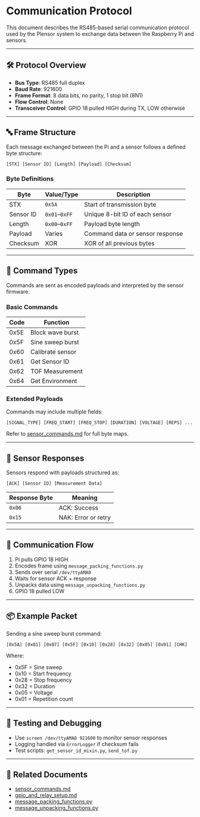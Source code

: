 # Communication Protocol

This document describes the RS485-based serial communication protocol used by the Plensor system to exchange data between the Raspberry Pi and sensors.

---

## 🛠 Protocol Overview

- **Bus Type**: RS485 full duplex
- **Baud Rate**: 921600
- **Frame Format**: 8 data bits, no parity, 1 stop bit (8N1)
- **Flow Control**: None
- **Transceiver Control**: GPIO 18 pulled HIGH during TX, LOW otherwise

---

## 🔤 Frame Structure

Each message exchanged between the Pi and a sensor follows a defined byte structure:

```
[STX] [Sensor ID] [Length] [Payload] [Checksum]
```


### Byte Definitions

| Byte       | Value/Type | Description                            |
|------------|------------|----------------------------------------|
| STX        | `0x5A`     | Start of transmission byte             |
| Sensor ID  | `0x01`–`0xFF` | Unique 8-bit ID of each sensor        |
| Length     | `0x00`–`0xFF` | Payload byte length                  |
| Payload    | Varies     | Command data or sensor response        |
| Checksum   | XOR        | XOR of all previous bytes              |

---

## 🧾 Command Types

Commands are sent as encoded payloads and interpreted by the sensor firmware.

### Basic Commands

| Code  | Function         |
|-------|------------------|
| 0x5E  | Block wave burst |
| 0x5F  | Sine sweep burst |
| 0x60  | Calibrate sensor |
| 0x61  | Get Sensor ID    |
| 0x62  | TOF Measurement  |
| 0x64  | Get Environment  |

### Extended Payloads

Commands may include multiple fields:

```
[SIGNAL_TYPE] [FREQ_START] [FREQ_STOP] [DURATION] [VOLTAGE] [REPS] ...
```


Refer to [sensor_commands.md](sensor_commands.md) for full byte maps.

---

## 📨 Sensor Responses

Sensors respond with payloads structured as:

```
[ACK] [Sensor ID] [Measurement Data]
```

| Response Byte | Meaning                  |
|---------------|--------------------------|
| `0x06`        | ACK: Success             |
| `0x15`        | NAK: Error or retry      |

---

## 🔄 Communication Flow

1. Pi pulls GPIO 18 HIGH
2. Encodes frame using `message_packing_functions.py`
3. Sends over serial `/dev/ttyAMA0`
4. Waits for sensor ACK + response
5. Unpacks data using `message_unpacking_functions.py`
6. GPIO 18 pulled LOW

---

## 📦 Example Packet

Sending a sine sweep burst command:

```
[0x5A] [0x01] [0x07] [0x5F] [0x10] [0x28] [0x32] [0x05] [0x01] [CHK]
```


Where:
- 0x5F = Sine sweep
- 0x10 = Start frequency
- 0x28 = Stop frequency
- 0x32 = Duration
- 0x05 = Voltage
- 0x01 = Repetition count

---

## 🧪 Testing and Debugging

- Use `screen /dev/ttyAMA0 921600` to monitor sensor responses
- Logging handled via `ErrorLogger` if checksum fails
- Test scripts: `get_sensor_id_mixin.py`, `send_tof.py`

---

## 🔗 Related Documents

- [sensor_commands.md](sensor_commands.md)
- [gpio_and_relay_setup.md](gpio_and_relay_setup.md)
- [message_packing_functions.py](../code/measure-plensor/message_packing_functions.py)
- [message_unpacking_functions.py](../code/measure-plensor/message_unpacking_functions.py)


